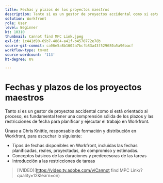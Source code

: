 ```yaml
---
title: Fechas y plazos de los proyectos maestros
description: Tanto si es un gestor de proyectos accidental como si está orientado al proceso, es fundamental tener una comprensión sólida de los plazos y las restricciones de fecha para planificar y ejecutar el trabajo en Workfront.
solution: Workfront
role: User
level: Beginner
kt: 10310
thumbnail: Cannot find MPC Link.jpeg
exl-id: 1c441d90-69b7-4884-a41f-b4578772e78b
source-git-commit: ca06e5a8b1602a7bcfb83a43f529680a5a96bacf
workflow-type: tm+mt
source-wordcount: '113'
ht-degree: 0%

---
```


# Fechas y plazos de los proyectos maestros

Tanto si es un gestor de proyectos accidental como si está orientado al proceso, es fundamental tener una comprensión sólida de los plazos y las restricciones de fecha para planificar y ejecutar el trabajo en Workfront.

Únase a Chris Knittle, responsable de formación y distribución en Workfront, para escuchar lo siguiente:

* Tipos de fechas disponibles en Workfront, incluidas las fechas planificadas, reales, proyectadas, de compromiso y estimadas.
* Conceptos básicos de las duraciones y predecesoras de las tareas
* Introducción a las restricciones de tareas

>[!VIDEO](https://video.tv.adobe.com/v/Cannot find MPC Link/?quality=12&amp;learn=on)
